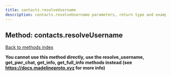 ```yaml
---
title: contacts.resolveUsername
description: contacts.resolveUsername parameters, return type and example
---
```

## Method: contacts.resolveUsername  
[Back to methods index](index.md)


**You cannot use this method directly, use the resolve_username, get_pwr_chat, get_info, get_full_info methods instead (see https://docs.madelineproto.xyz for more info)**




